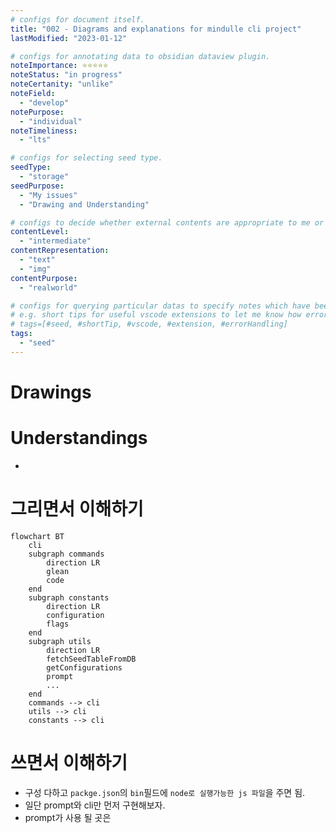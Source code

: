 ```yaml
---
# configs for document itself.
title: "002 - Diagrams and explanations for mindulle cli project"
lastModified: "2023-01-12"

# configs for annotating data to obsidian dataview plugin.
noteImportance: ⭐⭐⭐⭐⭐
noteStatus: "in progress"
noteCertanity: "unlike"
noteField:
  - "develop"
notePurpose:
  - "individual"
noteTimeliness:
  - "lts"

# configs for selecting seed type.
seedType:
  - "storage"
seedPurpose:
  - "My issues"
  - "Drawing and Understanding"

# configs to decide whether external contents are appropriate to me or not.
contentLevel:
  - "intermediate"
contentRepresentation:
  - "text"
  - "img"
contentPurpose:
  - "realworld"

# configs for querying particular datas to specify notes which have been noted expirences related to particular subject.
# e.g. short tips for useful vscode extensions to let me know how errors occur.
# tags=[#seed, #shortTip, #vscode, #extension, #errorHandling]
tags:
  - "seed"
---
```

# Drawings

# Understandings
- 
# 그리면서 이해하기
```mermaid
flowchart BT
	cli
	subgraph commands
		direction LR
		glean
		code
	end
	subgraph constants
		direction LR
		configuration
		flags
	end
	subgraph utils
		direction LR
		fetchSeedTableFromDB
		getConfigurations
		prompt
		...
	end
	commands --> cli
	utils --> cli
	constants --> cli
```

# 쓰면서 이해하기
- 구성 다하고 `packge.json`의 `bin`필드에 `node로 실행가능한 js 파일`을 주면 됨.
- 일단 prompt와 cli만 먼저 구현해보자.
- prompt가 사용 될 곳은 